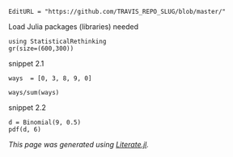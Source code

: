 ```@meta
EditURL = "https://github.com/TRAVIS_REPO_SLUG/blob/master/"
```

Load Julia packages (libraries) needed

```@example snippets_02_01_02
using StatisticalRethinking
gr(size=(600,300))
```

snippet 2.1

```@example snippets_02_01_02
ways  = [0, 3, 8, 9, 0]
```

```@example snippets_02_01_02
ways/sum(ways)
```

snippet 2.2

```@example snippets_02_01_02
d = Binomial(9, 0.5)
pdf(d, 6)
```

*This page was generated using [Literate.jl](https://github.com/fredrikekre/Literate.jl).*

